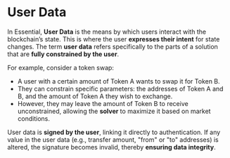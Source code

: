 # User Data

In Essential, **User Data** is the means by which users interact with the blockchain’s state. This is where the user **expresses their intent** for state changes. The term **user data** refers specifically to the parts of a solution that are **fully constrained by the user**.

For example, consider a token swap:
- A user with a certain amount of Token A wants to swap it for Token B.
- They can constrain specific parameters: the addresses of Token A and B, and the amount of Token A they wish to exchange.
- However, they may leave the amount of Token B to receive unconstrained, allowing the **solver** to maximize it based on market conditions.

User data is **signed by the user**, linking it directly to authentication. If any value in the user data (e.g., transfer amount, "from" or "to" addresses) is altered, the signature becomes invalid, thereby **ensuring data integrity**.

